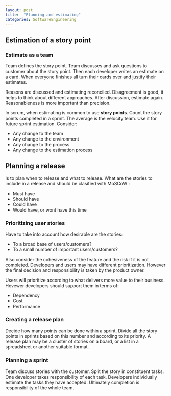 ```yaml
---
layout: post
title:  "Planning and estimating"
categories: SoftwareEngineering
---
```


## Estimation of a story point

### Estimate as a team

Team defines the story point. Team discusses and ask questions to customer about the story point. Then each developer writes an estimate on a card. When everyone finishes all turn their cards over and justify their estimates.

Reasons are discussed and estimating reconciled. Disagreement is good, it helps to think about different approaches. After discussion, estimate again. Reasonableness is more important than precision.

In scrum, when estimating is common to use **story points**. Count the story points completed in a sprint. The average is the velocity team. Use it for future sprint estimation. Consider:

- Any change to the team
- Any change to the environment
- Any change to the process
- Any change to the estimation process

## Planning a release

Is to plan when to release and what to release. What are the stories to include in a release and should be clasified with MoSCoW :

- Must have
- Should have
- Could have
- Would have, or wont have this time

### Prioritizing user stories

Have to take into account how desirable are the stories:

- To a broad base of users/customers?
- To a small number of important users/customers?

Also consider the cohesiveness of the feature and the risk if it is not completed. Developers and users may have different prioritization. However the final decision and responsibility is taken by the product owner.

Users will prioritize according to what delivers more value to their business. Hovewer developers should support them in terms of:

- Dependency
- Cost
- Performance

### Creating a release plan

Decide how many points can be done within a sprint. Divide all the story points in sprints based on this number and according to its priority. A release plan may be a cluster of stories on a board, or a list in a spreadsheet or another suitable format.

### Planning a sprint

Team discuss stories with the customer. Split the story in constituent tasks. One developer takes responsibility of each task. Developers individually estimate the tasks they have accepted. Ultimately completion is responsibility of the whole team.

	